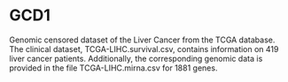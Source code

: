 # GCD1
Genomic censored dataset of the Liver Cancer from the TCGA database. 
The clinical dataset, TCGA-LIHC.survival.csv, contains information on 419 liver cancer patients. Additionally, the corresponding genomic data is provided in the file TCGA-LIHC.mirna.csv for 1881 genes.
